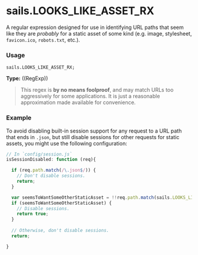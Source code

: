 # sails.LOOKS_LIKE_ASSET_RX

A regular expression designed for use in identifying URL paths that seem like they are _probably_ for a static asset of some kind (e.g. image, stylesheet, `favicon.ico`, `robots.txt`, etc.).

### Usage
```usage
sails.LOOKS_LIKE_ASSET_RX;
```

**Type:** ((RegExp))

> This regex is **by no means foolproof**, and may match URLs too aggressively for some applications.  It is just a reasonable approximation made available for convenience.

### Example

To avoid disabling built-in session support for any request to a URL path that ends in `.json`, but still disable sessions for other requests for static assets, you might use the following configuration:

```javascript
// In `config/session.js`
isSessionDisabled: function (req){

  if (req.path.match(/\.json$/)) {
    // Don't disable sessions.
    return;
  }

  var seemsToWantSomeOtherStaticAsset = !!req.path.match(sails.LOOKS_LIKE_ASSET_RX);
  if (seemsToWantSomeOtherStaticAsset) {
    // Disable sessions.
    return true;
  }
  
  // Otherwise, don't disable sessions.
  return;

}
```

<docmeta name="displayName" value="sails.LOOKS_LIKE_ASSET_RX">
<docmeta name="pageType" value="constant">

